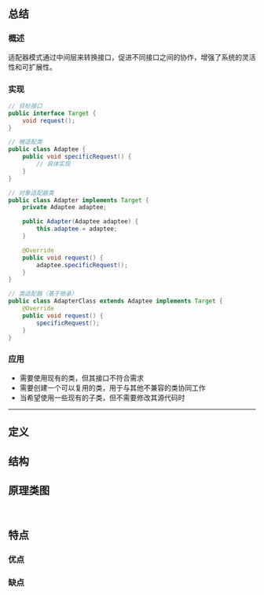 ## 总结
### 概述
适配器模式通过中间层来转换接口，促进不同接口之间的协作，增强了系统的灵活性和可扩展性。
### 实现
```java
// 目标接口
public interface Target {
    void request();
}

// 被适配类
public class Adaptee {
    public void specificRequest() {
        // 具体实现
    }
}

// 对象适配器类
public class Adapter implements Target {
    private Adaptee adaptee;

    public Adapter(Adaptee adaptee) {
        this.adaptee = adaptee;
    }

    @Override
    public void request() {
        adaptee.specificRequest();
    }
}

// 类适配器（基于继承）
public class AdapterClass extends Adaptee implements Target {
    @Override
    public void request() {
        specificRequest();
    }
}
```
### 应用
- 需要使用现有的类，但其接口不符合需求
- 需要创建一个可以复用的类，用于与其他不兼容的类协同工作
- 当希望使用一些现有的子类，但不需要修改其源代码时

---
## 定义
## 结构

## 原理类图
```puml

```
```java

```
## 特点
### 优点
### 缺点